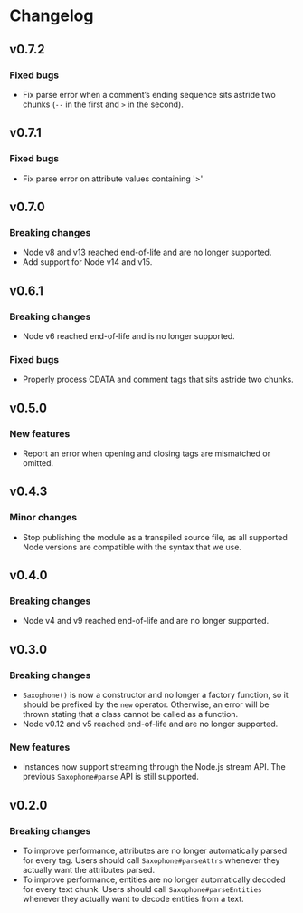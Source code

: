 <!-- vim: set spelllang=en : -->
# Changelog

## v0.7.2

### Fixed bugs

* Fix parse error when a comment’s ending sequence sits astride two chunks (`--` in the first and `>` in the second).

## v0.7.1

### Fixed bugs

* Fix parse error on attribute values containing '>'

## v0.7.0

### Breaking changes

* Node v8 and v13 reached end-of-life and are no longer supported.
* Add support for Node v14 and v15.

## v0.6.1

### Breaking changes

* Node v6 reached end-of-life and is no longer supported.

### Fixed bugs

* Properly process CDATA and comment tags that sits astride two chunks.

## v0.5.0

### New features

* Report an error when opening and closing tags are mismatched or omitted.

## v0.4.3

### Minor changes

* Stop publishing the module as a transpiled source file, as all supported Node versions are compatible with the syntax that we use.

## v0.4.0

### Breaking changes

* Node v4 and v9 reached end-of-life and are no longer supported.

## v0.3.0

### Breaking changes

* `Saxophone()` is now a constructor and no longer a factory function, so it should be prefixed by the `new` operator. Otherwise, an error will be thrown stating that a class cannot be called as a function.
* Node v0.12 and v5 reached end-of-life and are no longer supported.

### New features

* Instances now support streaming through the Node.js stream API. The previous `Saxophone#parse` API is still supported.

## v0.2.0

### Breaking changes

* To improve performance, attributes are no longer automatically parsed for every tag. Users should call `Saxophone#parseAttrs` whenever they actually want the attributes parsed.
* To improve performance, entities are no longer automatically decoded for every text chunk. Users should call `Saxophone#parseEntities` whenever they actually want to decode entities from a text.
